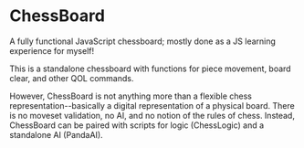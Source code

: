 # ChessBoard
A fully functional JavaScript chessboard; mostly done as a JS learning experience for myself!

This is a standalone chessboard with functions for piece movement, board clear, and other QOL commands. 

However, ChessBoard is not anything more than a flexible chess representation--basically a digital representation of a physical board. There is no moveset validation, no AI, and no notion of the rules of chess. Instead, ChessBoard can be paired with scripts for logic (ChessLogic) and a standalone AI (PandaAI).
